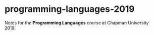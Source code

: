# programming-languages-2019

Notes for the **Programming Languages** course at Chapman University 2019.

